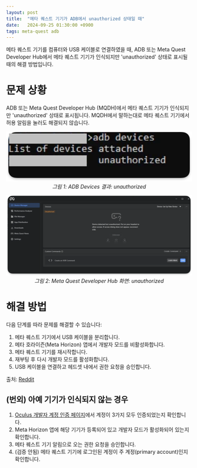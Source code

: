 ```yaml
---
layout: post
title:  "메타 퀘스트 기기가 ADB에서 unauthorized 상태일 때"
date:   2024-09-25 01:30:00 +0900
tags: meta-quest adb
---
```


메타 퀘스트 기기를 컴퓨터와 USB 케이블로 연결하였을 때, ADB 또는 Meta Quest Developer Hub에서 메타 퀘스트 기기가 인식되지만 'unauthorized' 상태로 표시될 때의 해결 방법입니다.

# 문제 상황

ADB 또는 Meta Quest Developer Hub (MQDH)에서 메타 퀘스트 기기가 인식되지만 'unauthorized' 상태로 표시됩니다.
MQDH에서 말하는대로 메타 퀘스트 기기에서 허용 알림을 눌러도 해결되지 않습니다.

<p align="center">
  <img src="/assets/images/2024-09-25-meta-quest-adb-unauthorized/adb-devices.png" alt="ADB Devices 결과">
  <br>
  <em>그림 1: ADB Devices 결과: unauthorized</em>
</p>

<p align="center">
  <img src="/assets/images/2024-09-25-meta-quest-adb-unauthorized/mqdh.png" alt="Meta Quest Developer Hub 화면">
  <br>
  <em>그림 2: Meta Quest Developer Hub 화면: unauthorized</em>
</p>

# 해결 방법

다음 단계를 따라 문제를 해결할 수 있습니다:

1. 메타 퀘스트 기기에서 USB 케이블을 분리합니다.
2. 메타 호라이즌(Meta Horizon) 앱에서 개발자 모드를 비활성화합니다.
3. 메타 퀘스트 기기를 재시작합니다.
4. 재부팅 후 다시 개발자 모드를 활성화합니다.
5. USB 케이블을 연결하고 헤드셋 내에서 권한 요청을 승인합니다.

출처: [Reddit](https://www.reddit.com/r/sidequest/comments/pkieng/im_seeing_unauthorized_allow_in_headset_and_cant/)

## (번외) 아예 기기가 인식되지 않는 경우

1. [Oculus 개발자 계정 인증 페이지](https://developer.oculus.com/manage/verify/)에서 계정이 3가지 모두 인증되었는지 확인합니다.
2. Meta Horizon 앱에 해당 기기가 등록되어 있고 개발자 모드가 활성화되어 있는지 확인합니다.
3. 메타 퀘스트 기기 알림으로 오는 권한 요청을 승인합니다.
4. (검증 안됨) 메타 퀘스트 기기에 로그인된 계정이 주 계정(primary account)인지 확인합니다.
